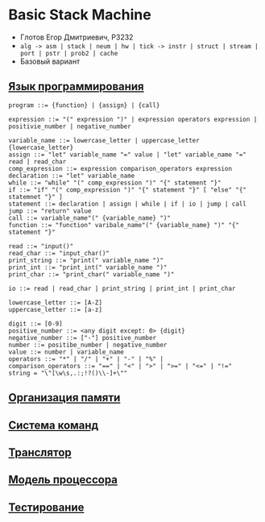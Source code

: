 # Basic Stack Machine
- Глотов Егор Дмитриевич, P3232
- `alg -> asm | stack | neum | hw | tick -> instr | struct | stream | port | pstr | prob2 | cache`
- Базовый вариант

## [Язык программирования](#язык-программирования)

``` ebnf
program ::= {function} | {assign} | {call}

expression ::= "(" expression ")" | expression operators expression | positivie_number | negative_number

variable_name ::= lowercase_letter | uppercase_letter {lowercase_letter}
assign ::= "let" variable_name "=" value | "let" variable_name "=" read | read_char
comp_expression ::= expression comparison_operators expression
declaration ::= "let" variable_name
while ::= "while" "(" comp_expression ")" "{" statement "}"
if ::= "if" "(" comp_expression ")" "{" statement "}" [ "else" "{" statemnet "}" ]
statement ::= declaration | assign | while | if | io | jump | call
jump ::= "return" value
call ::= variable_name"(" {variable_name} ")"
function ::= "function" varibale_name"(" {variable_name} ")" "{" statement "}"

read ::= "input()"
read_char ::= "input_char()"
print_string ::= "print(" variable_name ")"
print_int ::= "print_int(" variable_name ")"
print_char ::= "print_char(" variable_name ")"

io ::= read | read_char | print_string | print_int | print_char

lowercase_letter ::= [A-Z]
uppercase_letter ::= [a-z]

digit ::= [0-9]
positive_number ::= <any digit except: 0> {digit}
negative_number ::= ["-"] positive_number
number ::= positibe_number | negative_number
value ::= number | variable_name
operators ::= "*" | "/" | "+" | "-" | "%" |
comparison_operators ::= "==" | "<" | ">" | ">=" | "<=" | "!=" 
string = "\"[\w\s,.:;!?()\\-]+\""
```
## [Организация памяти](#организация-памяти)
## [Система команд](#система-команд)
## [Транслятор](#транслятор)
## [Модель процессора](#модель-процессора)
## [Тестирование](#тестирование)
